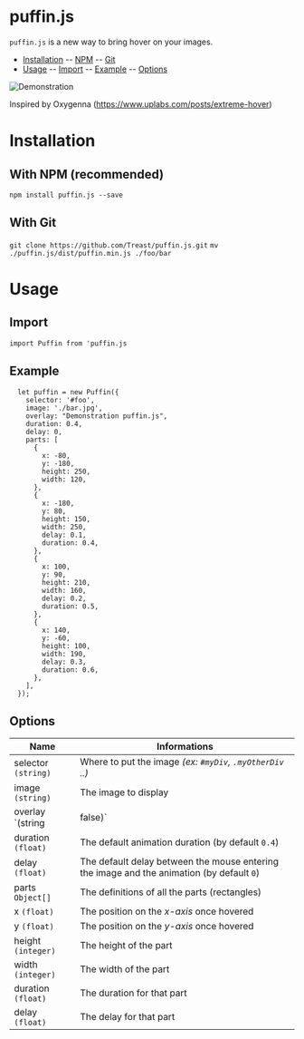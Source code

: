 # puffin.js

`puffin.js` is a new way to bring hover on your images.

- [Installation](#installation)
  -- [NPM](#with-npm)
  -- [Git](#with-git)
- [Usage](#usage)
  -- [Import](#import)
  -- [Example](#example)
  -- [Options](#options)

![Demonstration](https://i.imgur.com/JGAfbZG.gif)

Inspired by Oxygenna (https://www.uplabs.com/posts/extreme-hover)

# Installation

## With NPM (recommended)

`npm install puffin.js --save`

## With Git

`git clone https://github.com/Treast/puffin.js.git`
`mv ./puffin.js/dist/puffin.min.js ./foo/bar`

# Usage

## Import

`import Puffin from 'puffin.js`

## Example

      let puffin = new Puffin({
        selector: '#foo',
        image: './bar.jpg',
        overlay: "Demonstration puffin.js",
        duration: 0.4,
        delay: 0,
        parts: [
          {
            x: -80,
            y: -180,
            height: 250,
            width: 120,
          },
          {
            x: -180,
            y: 80,
            height: 150,
            width: 250,
            delay: 0.1,
            duration: 0.4,
          },
          {
            x: 100,
            y: 90,
            height: 210,
            width: 160,
            delay: 0.2,
            duration: 0.5,
          },
          {
            x: 140,
            y: -60,
            height: 100,
            width: 190,
            delay: 0.3,
            duration: 0.6,
          },
        ],
      });

## Options

| Name                     | Informations                                                                              |
| ------------------------ | ----------------------------------------------------------------------------------------- |
| selector `(string)`      | Where to put the image _(ex: `#myDiv`, `.myOtherDiv` ..)_                                 |
| image `(string)`         | The image to display                                                                      |
| overlay `(string|false)` | The text displayed on the overlay (any string or `false` to disable)                      |
| duration `(float)`       | The default animation duration (by default `0.4`)                                         |
| delay `(float)`          | The default delay between the mouse entering the image and the animation (by default `0`) |
| parts `Object[]`         | The definitions of all the parts (rectangles)                                             |
| x `(float)`              | The position on the _x-axis_ once hovered                                                 |
| y `(float)`              | The position on the _y-axis_ once hovered                                                 |
| height `(integer)`       | The height of the part                                                                    |
| width `(integer)`        | The width of the part                                                                     |
| duration `(float)`       | The duration for that part                                                                |
| delay `(float)`          | The delay for that part                                                                   |
